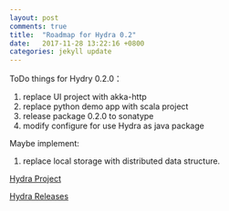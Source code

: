 ```yaml
---
layout: post
comments: true
title:  "Roadmap for Hydra 0.2"
date:   2017-11-28 13:22:16 +0800
categories: jekyll update
---
```

ToDo things for Hydry 0.2.0：
 1. replace UI project with akka-http
 2. replace python demo app with scala project 
 3. release package 0.2.0 to sonatype
 4. modify configure for use Hydra as java package
 

Maybe implement:
 1. replace local storage with distributed data structure.


[Hydra Project](https://github.com/wherby/Hydra)

[Hydra Releases](https://github.com/wherby/HydraRelease)


[jekyll-docs]: https://jekyllrb.com/docs/home
[jekyll-gh]:   https://github.com/jekyll/jekyll
[jekyll-talk]: https://talk.jekyllrb.com/
